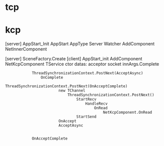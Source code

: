 # tcp

# kcp

[server] AppStart_Init
AppStart
    AppType
        Server
        Watcher
            AddComponent NetInnerComponent


[server] SceneFactory.Create
[client] AppStart_init
    AddComponent NetKcpComponent
        TService
            ctor
                datas:
                    acceptor socket
                    innArgs.Complete
                
                ThreadSynchronizationContext.PostNext(AcceptAsync) 
                    OnComplete
                        ThreadSynchronizationContext.PostNext(OnAcceptComplete) 
                            new TChannel
                                ThreadSynchronizationContext.PostNext()
                                    StartRecv
                                        HandleRecv
                                            OnRead
                                                NetKcpComponent.OnRead
                                    StartSend
                            OnAccept
                            AcceptAsync

                
                OnAcceptComplete





